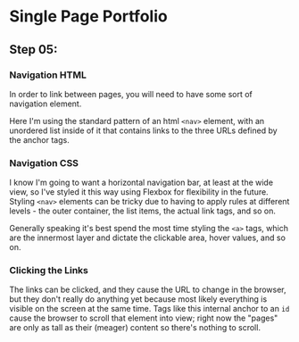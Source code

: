 # Single Page Portfolio

## Step 05:

### Navigation HTML

In order to link between pages, you will need to have some sort of
navigation element.

Here I'm using the standard pattern of an html `<nav>` element, with an
unordered list inside of it that contains links to the three URLs defined
by the anchor tags.


### Navigation CSS

I know I'm going to want a horizontal navigation bar, at least at the wide
view, so I've styled it this way using Flexbox for flexibility in the
future. Styling `<nav>` elements can be tricky due to having to apply
rules at different levels - the outer container, the list items, the
actual link tags, and so on. 

Generally speaking it's best spend the most time styling the `<a>` tags,
which are the innermost layer and dictate the clickable area, hover
values, and so on.


### Clicking the Links

The links can be clicked, and they cause the URL to change in the browser,
but they don't really do anything yet because most likely everything is
visible on the screen at the same time. Tags like this internal anchor to
an `id` cause the browser to scroll that element into view; right now the
"pages" are only as tall as their (meager) content so there's nothing to
scroll.
